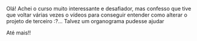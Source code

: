 Olá! 
Achei o curso muito interessante e desafiador, mas confesso que tive que voltar várias vezes o vídeos para conseguir
entender como alterar o projeto de terceiro :?... Talvez um organograma pudesse ajudar

Até mais!!

